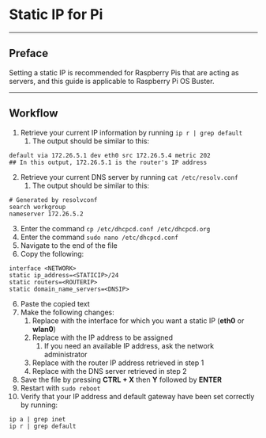 # Static IP for Pi

- - - -

## Preface
Setting a static IP is recommended for Raspberry Pis that are acting as servers, and this guide is applicable to Raspberry Pi OS Buster.

- - - -

## Workflow
1. Retrieve your current IP information by running `ip r | grep default`
	1. The output should be similar to this:
```
default via 172.26.5.1 dev eth0 src 172.26.5.4 metric 202
## In this output, 172.26.5.1 is the router's IP address
```
2. Retrieve your current DNS server by running `cat /etc/resolv.conf`
	1. The output should be similar to this:
```
# Generated by resolvconf
search workgroup
nameserver 172.26.5.2	 
```
3. Enter the command `cp /etc/dhcpcd.conf /etc/dhcpcd.org`
4. Enter the command `sudo nano /etc/dhcpcd.conf`
5. Navigate to the end of the file
6. Copy the following:
```
interface <NETWORK>
static ip_address=<STATICIP>/24
static routers=<ROUTERIP>
static domain_name_servers=<DNSIP>
```
6. Paste the copied text
7. Make the following changes:
	1. Replace **<NETWORK>** with the interface for which you want a static IP (**eth0** or **wlan0**)
	2. Replace **<STATICIP>** with the IP address to be assigned
		1. If you need an available IP address, ask the network administrator
	3. Replace **<ROUTERIP>** with the router IP address retrieved in step 1
	4. Replace **<DNSIP>** with the DNS server retrieved in step 2
8. Save the file by pressing **CTRL + X** then **Y** followed by **ENTER**
9. Restart with `sudo reboot`
10. Verify that your IP address and default gateway have been set correctly by running:
```
ip a | grep inet
ip r | grep default
```
